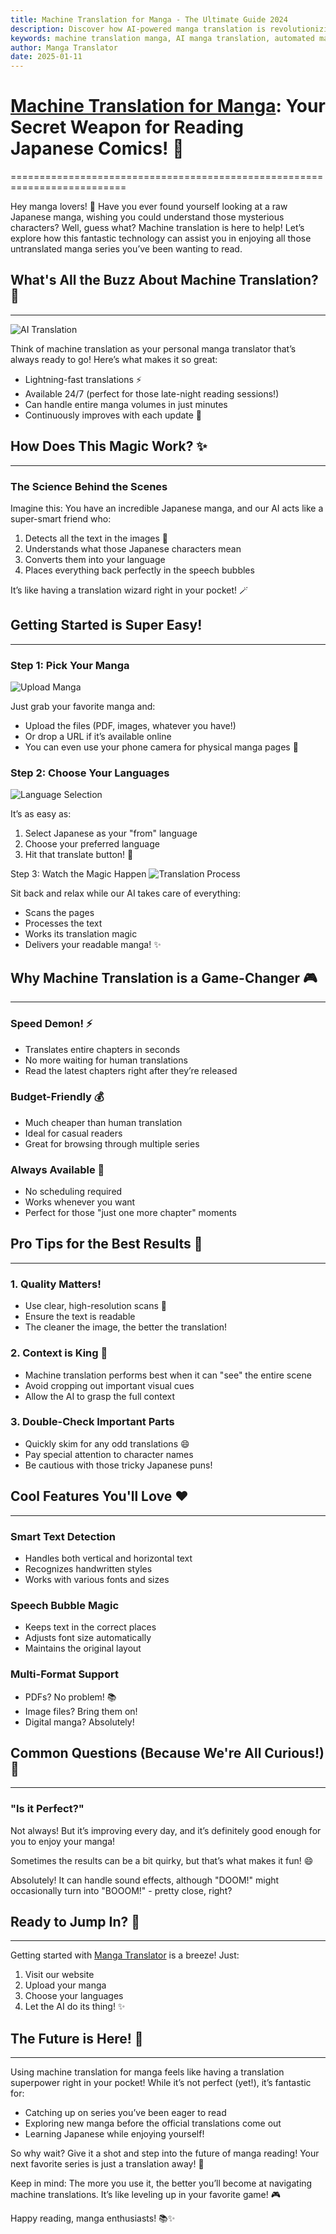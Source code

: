 ```yaml
---
title: Machine Translation for Manga - The Ultimate Guide 2024
description: Discover how AI-powered manga translation is revolutionizing the way we read Japanese comics. Learn everything about machine translation for manga!
keywords: machine translation manga, AI manga translation, automated manga translation, manga translator AI, manga translation software
author: Manga Translator
date: 2025-01-11
---
```



# [Machine Translation for Manga](https:/www.mangatranslate.com): Your Secret Weapon for Reading Japanese Comics! 🎯
==========================================================================

Hey manga lovers! 👋 Have you ever found yourself looking at a raw Japanese manga, wishing you could understand those mysterious characters? Well, guess what? Machine translation is here to help! Let’s explore how this fantastic technology can assist you in enjoying all those untranslated manga series you’ve been wanting to read.

## What's All the Buzz About Machine Translation? 🤖
-------------------------------------------

![AI Translation](/static/blogs/how-to-translate-manga/hero.png)

Think of machine translation as your personal manga translator that’s always ready to go! Here’s what makes it so great:
- Lightning-fast translations ⚡
- Available 24/7 (perfect for those late-night reading sessions!)
- Can handle entire manga volumes in just minutes
- Continuously improves with each update 🧠

## How Does This Magic Work? ✨
------------------------

### The Science Behind the Scenes
Imagine this: You have an incredible Japanese manga, and our AI acts like a super-smart friend who:
1. Detects all the text in the images 👀
2. Understands what those Japanese characters mean
3. Converts them into your language
4. Places everything back perfectly in the speech bubbles

It’s like having a translation wizard right in your pocket! 🪄

## Getting Started is Super Easy!
--------------------------

### Step 1: Pick Your Manga
![Upload Manga](/static/images/default/how-to-use/upload.webp)

Just grab your favorite manga and:
- Upload the files (PDF, images, whatever you have!)
- Or drop a URL if it’s available online
- You can even use your phone camera for physical manga pages 📱

### Step 2: Choose Your Languages
![Language Selection](/static/images/default/how-to-use/select.webp)

It’s as easy as:
1. Select Japanese as your "from" language
2. Choose your preferred language
3. Hit that translate button! 🚀
   
Step 3: Watch the Magic Happen
![Translation Process](/static/images/default/how-to-use/translate.webp)

Sit back and relax while our AI takes care of everything:
- Scans the pages
- Processes the text
- Works its translation magic
- Delivers your readable manga! ✨

## Why Machine Translation is a Game-Changer 🎮
---------------------------------------

### Speed Demon! ⚡
- Translates entire chapters in seconds
- No more waiting for human translations
- Read the latest chapters right after they’re released

### Budget-Friendly 💰
- Much cheaper than human translation
- Ideal for casual readers
- Great for browsing through multiple series

### Always Available 🌟
- No scheduling required
- Works whenever you want
- Perfect for those "just one more chapter" moments

## Pro Tips for the Best Results 🎯
---------------------------

### 1. Quality Matters!
- Use clear, high-resolution scans 📸
- Ensure the text is readable
- The cleaner the image, the better the translation!

### 2. Context is King 👑
- Machine translation performs best when it can "see" the entire scene
- Avoid cropping out important visual cues
- Allow the AI to grasp the full context

### 3. Double-Check Important Parts
- Quickly skim for any odd translations 😄
- Pay special attention to character names
- Be cautious with those tricky Japanese puns!

## Cool Features You'll Love ❤️
------------------------

### Smart Text Detection
- Handles both vertical and horizontal text
- Recognizes handwritten styles
- Works with various fonts and sizes

### Speech Bubble Magic
- Keeps text in the correct places
- Adjusts font size automatically
- Maintains the original layout

### Multi-Format Support
- PDFs? No problem! 📚
- Image files? Bring them on!
- Digital manga? Absolutely!

## Common Questions (Because We're All Curious!) 🤔
-------------------------------------------

### "Is it Perfect?"
Not always! But it’s improving every day, and it’s definitely good enough for you to enjoy your manga!

Sometimes the results can be a bit quirky, but that’s what makes it fun! 😄

Absolutely! It can handle sound effects, although "DOOM!" might occasionally turn into "BOOOM!" - pretty close, right?

## Ready to Jump In? 🚀
----------------

Getting started with [Manga Translator](https://www.mangatranslate.com) is a breeze! Just:
1. Visit our website
2. Upload your manga
3. Choose your languages
4. Let the AI do its thing! ✨

## The Future is Here! 🌟
------------------

Using machine translation for manga feels like having a translation superpower right in your pocket! While it’s not perfect (yet!), it’s fantastic for:
- Catching up on series you’ve been eager to read
- Exploring new manga before the official translations come out
- Learning Japanese while enjoying yourself!

So why wait? Give it a shot and step into the future of manga reading! Your next favorite series is just a translation away! 🎉

Keep in mind: The more you use it, the better you’ll become at navigating machine translations. It’s like leveling up in your favorite game! 🎮

Happy reading, manga enthusiasts! 📚✨